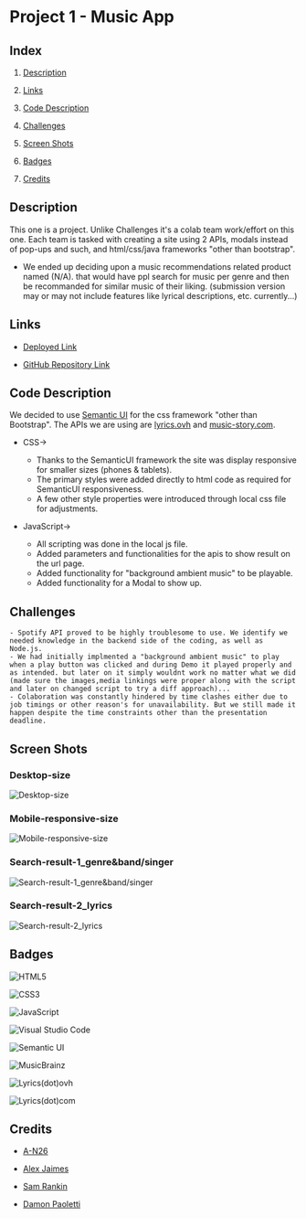 # Project 1 - Music App

## Index

1. [Description](#Description)

2. [Links](#Links)

3. [Code Description](#Code-Description)

4. [Challenges](#Challenges)

5. [Screen Shots](#Screen-Shots)

6. [Badges](#Badges)

7. [Credits](#Credits)

## Description

This one is a project. Unlike Challenges it's a colab team work/effort on this one. Each team is tasked with creating a site using 2 APIs, modals instead of pop-ups and such, and html/css/java frameworks "other than bootstrap".

- We ended up deciding upon a music recommendations related product named (N/A). that would have ppl search for music per genre and then be recommanded for similar music of their liking. (submission version may or may not include features like lyrical descriptions, etc. currently...)

## Links

- [Deployed Link](https://alexjcturbo.github.io/project-music/)

- [GitHub Repository Link](https://github.com/AlexJCturbo/project-music)

## Code Description

We decided to use [Semantic UI](https://semantic-ui.com/) for the css framework "other than Bootstrap". The APIs we are using are [lyrics.ovh](https://lyricsovh.docs.apiary.io/#) and [music-story.com](https://developers.music-story.com/developers/).

- CSS→

    - Thanks to the SemanticUI framework the site was display responsive for smaller sizes (phones & tablets).
    - The primary styles were added directly to html code as required for SemanticUI responsiveness.
    - A few other style properties were introduced through local css file for adjustments.

- JavaScript→

    - All scripting was done in the local js file.
    - Added parameters and functionalities for the apis to show result on the url page.
    - Added functionality for "background ambient music" to be playable.
    - Added functionality for a Modal to show up.

## Challenges

    - Spotify API proved to be highly troublesome to use. We identify we needed knowledge in the backend side of the coding, as well as Node.js.
    - We had initially implmented a "background ambient music" to play when a play button was clicked and during Demo it played properly and as intended. but later on it simply wouldnt work no matter what we did (made sure the images,media linkings were proper along with the script and later on changed script to try a diff approach)...
    - Colaboration was constantly hindered by time clashes either due to job timings or other reason's for unavailability. But we still made it happen despite the time constraints other than the presentation deadline.

## Screen Shots

### Desktop-size
![Desktop-size](screenshots/ScreenShot_fullsize.png)


### Mobile-responsive-size
![Mobile-responsive-size](screenshots/ScreenShot_MobileResponsiveSize.png)


### Search-result-1_genre&band/singer
![Search-result-1_genre&band/singer](screenshots/ScreenShot_SearchResult1.png)


### Search-result-2_lyrics
![Search-result-2_lyrics](screenshots/ScreenShot_SearchResult2.png)


## Badges

![HTML5](https://img.shields.io/badge/html5-%23E34F26.svg?style=for-the-badge&logo=html5&logoColor=white)

![CSS3](https://img.shields.io/badge/css3-%231572B6.svg?style=for-the-badge&logo=css3&logoColor=white)

![JavaScript](https://img.shields.io/badge/javascript-%23323330.svg?style=for-the-badge&logo=javascript&logoColor=%23F7DF1E)

![Visual Studio Code](https://img.shields.io/badge/Visual%20Studio%20Code-0078d7.svg?style=for-the-badge&logo=visual-studio-code&logoColor=white)

![Semantic UI](https://img.shields.io/badge/Semantic%20UI-%2335BDB2.svg?style=for-the-badge&logo=SemanticUI&logoColor=white)

![MusicBrainz](https://img.shields.io/badge/Musicbrainz-EB743B?style=for-the-badge&logo=musicbrainz&logoColor=BA478F)

![Lyrics(dot)ovh](https://img.shields.io/badge/lyrics.ovh-EB743B?style=for-the-badge&logoColor=BA478F)

![Lyrics(dot)com](https://img.shields.io/badge/lyrics.com-EB743B?style=for-the-badge&logoColor=BA478F)

## Credits

- [A-N26](https://github.com/A-N26)

- [Alex Jaimes](https://github.com/AlexJCturbo)

- [Sam Rankin](https://github.com/Rankin47)

- [Damon Paoletti](https://github.com/damonpaoletti)
